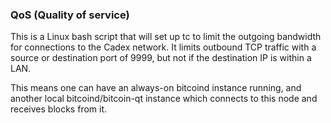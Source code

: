 ### QoS (Quality of service) ###

This is a Linux bash script that will set up tc to limit the outgoing bandwidth for connections to the Cadex network. It limits outbound TCP traffic with a source or destination port of 9999, but not if the destination IP is within a LAN.

This means one can have an always-on bitcoind instance running, and another local bitcoind/bitcoin-qt instance which connects to this node and receives blocks from it.
